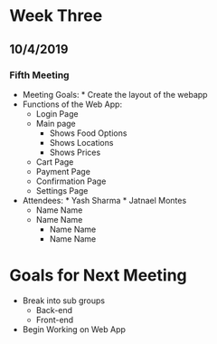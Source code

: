 # Week Three
## 10/4/2019
### Fifth Meeting
* Meeting Goals:
        * Create the layout of the webapp
* Functions of the Web App:
	* Login Page
	* Main page
		* Shows Food Options
		* Shows Locations
		* Shows Prices 
	* Cart Page
	* Payment Page
	* Confirmation Page
	* Settings Page
 * Attendees:
        * Yash Sharma
        * Jatnael Montes
	* Name Name
	* Name Name
        * Name Name
        * Name Name
# Goals for Next Meeting
* Break into sub groups
	* Back-end
	* Front-end
* Begin Working on Web App
